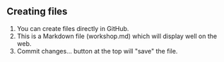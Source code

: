## Creating files
1. You can create files directly in GitHub.
2. This is a Markdown file (workshop.md) which will display well on the web.
3. Commit changes... button at the top will "save" the file.

